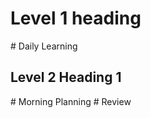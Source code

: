 <h1> Level 1 heading </h1>
# Daily Learning
<h2> Level 2 Heading 1 </h2>
# Morning Planning
# Review
